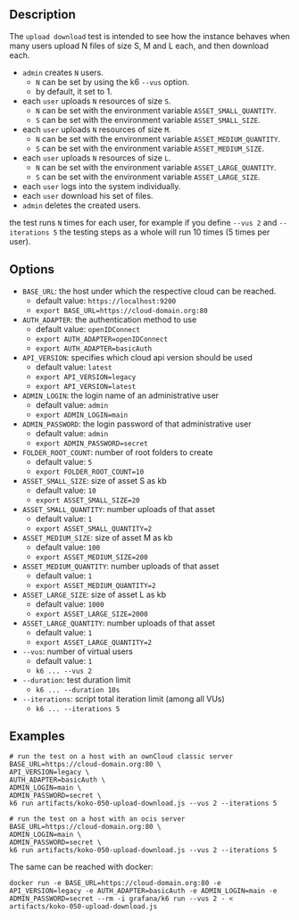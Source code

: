 ## Description
The `upload download` test is intended to see how the instance behaves when many users upload N files of size S, M and L each, and then download each.

* `admin` creates `N` users.
  * `N` can be set by using the k6 `--vus` option.
  * by default, it set to 1.
* each `user` uploads `N` resources of size `S`.
  * `N` can be set with the environment variable `ASSET_SMALL_QUANTITY`.
  * `S` can be set with the environment variable `ASSET_SMALL_SIZE`.
* each `user` uploads `N` resources of size `M`.
  * `N` can be set with the environment variable `ASSET_MEDIUM_QUANTITY`.
  * `S` can be set with the environment variable `ASSET_MEDIUM_SIZE`.
* each `user` uploads `N` resources of size `L`.
  * `N` can be set with the environment variable `ASSET_LARGE_QUANTITY`.
  * `S` can be set with the environment variable `ASSET_LARGE_SIZE`.
* each `user` logs into the system individually.
* each `user` download his set of files.
* `admin` deletes the created users.

the test runs `N` times for each user, for example if you define `--vus 2` and `--iterations 5`
the testing steps as a whole will run 10 times (5 times per user).

## Options
* `BASE_URL`: the host under which the respective cloud can be reached.
  * default value: `https://localhost:9200`
  * `export BASE_URL=https://cloud-domain.org:80`
* `AUTH_ADAPTER`: the authentication method to use
  * default value: `openIDConnect`
  * `export AUTH_ADAPTER=openIDConnect`
  * `export AUTH_ADAPTER=basicAuth`
* `API_VERSION`: specifies which cloud api version should be used
  * default value: `latest`
  * `export API_VERSION=legacy`
  * `export API_VERSION=latest`
* `ADMIN_LOGIN`: the login name of an administrative user
  * default value: `admin`
  * `export ADMIN_LOGIN=main`
* `ADMIN_PASSWORD`: the login password of that administrative user
  * default value: `admin`
  * `export ADMIN_PASSWORD=secret`
* `FOLDER_ROOT_COUNT`: number of root folders to create
  * default value: `5`
  * `export FOLDER_ROOT_COUNT=10`
* `ASSET_SMALL_SIZE`: size of asset S as kb
  * default value: `10`
  * `export ASSET_SMALL_SIZE=20`
* `ASSET_SMALL_QUANTITY`: number uploads of that asset
  * default value: `1`
  * `export ASSET_SMALL_QUANTITY=2`
* `ASSET_MEDIUM_SIZE`: size of asset M as kb
  * default value: `100`
  * `export ASSET_MEDIUM_SIZE=200`
* `ASSET_MEDIUM_QUANTITY`: number uploads of that asset
  * default value: `1`
  * `export ASSET_MEDIUM_QUANTITY=2`
* `ASSET_LARGE_SIZE`: size of asset L as kb
  * default value: `1000`
  * `export ASSET_LARGE_SIZE=2000`
* `ASSET_LARGE_QUANTITY`: number uploads of that asset
  * default value: `1`
  * `export ASSET_LARGE_QUANTITY=2`
* `--vus`: number of virtual users
  * default value: `1`
  * `k6 ... --vus 2`
* `--duration`: test duration limit
  * `k6 ... --duration 10s`
* `--iterations`: script total iteration limit (among all VUs)
  * `k6 ... --iterations 5`

## Examples
```shell
# run the test on a host with an ownCloud classic server
BASE_URL=https://cloud-domain.org:80 \
API_VERSION=legacy \
AUTH_ADAPTER=basicAuth \
ADMIN_LOGIN=main \
ADMIN_PASSWORD=secret \
k6 run artifacts/koko-050-upload-download.js --vus 2 --iterations 5

# run the test on a host with an ocis server
BASE_URL=https://cloud-domain.org:80 \
ADMIN_LOGIN=main \
ADMIN_PASSWORD=secret \
k6 run artifacts/koko-050-upload-download.js --vus 2 --iterations 5
```

The same can be reached with docker:
```shell
docker run -e BASE_URL=https://cloud-domain.org:80 -e API_VERSION=legacy -e AUTH_ADAPTER=basicAuth -e ADMIN_LOGIN=main -e ADMIN_PASSWORD=secret --rm -i grafana/k6 run --vus 2 - < artifacts/koko-050-upload-download.js
```
